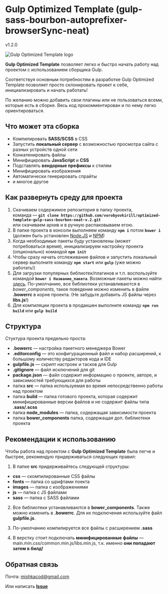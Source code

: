 # Gulp Optimized Template (gulp-sass-bourbon-autoprefixer-browserSync-neat)

v1.2.0

![Gulp Optimized Template logo](https://www.topdraw.com/assets/uploads/2014/02/bower-gulp-sass.png)

**Gulp Optimized Template** позволяет легко и быстро начать работу над проектом с использованием сборщика Gulp.

Соответствуя основным потребностям в разработке Gulp Optimized Template позволяет просто склонировать проект к себе, инициализировать и начать работать!

По желанию можно добавить свои плагины или не пользоваться всеми, которые есть в сборке. Весь код прокомментирован и по нему легко ориентироваться.

## Что может эта сборка
 + Компилировать **SASS/SCSS** в CSS
 + Запустить **локальный сервер** с возможностью просмотра сайта с разных устройств одной сети
 + Конкатенировать файлы
 + Минифицировать **JavaScript** и **CSS**
 + Подставлять **вендорные префиксы** к стилям
 + Минифицировать изображения
 + Автоматически генерировать спрайты
 + и многое другое

## Как развернуть среду для проекта
 1. Скачиваем содержимое репозитория в папку проекта,<br>
 команда — **`git clone https://github.com/vorobyovkirill/optimized-template-gulp-sass-bourbon-neat-v.2.git`** <br>
 или скачиваем архив и в ручную распаковываем егою.
 2. В папке проекта в консоли выполняем команду **`npm i`** потом **`bower i`** (должен быть установлен [Node.JS](https://nodejs.org/en/) и [NPM](https://www.npmjs.com/))
 3. Когда необходимые пакеты буду установлены (может потребоваться время), инициализируем настройку проекта (опционально) командой **`npm init`**
 4. Чтобы сразу начать отслеживание файлов и запустить локальный сервер выполните команду **`npm start`** или **`gulp`** (уже можно работать!)
 5. Для загрузки популярных библиотек/плагинов и т.п. воспользуйте командой **`bower i Название_пакета`**. Возможные пакеты можно найти [здесь](https://bower.io/search/). По-умолчанию, все библиотеки устанавливаются в *bower_components*, такое поведение можно изменить в файле **.bowerrc** в корне проекта. (Не забудьте добавить JS файлы через **libs.js**!)
 5. Для компиляции проекта в продакшен выполните команду **`npm run build`** или **`gulp build`**

## Структура
Стуктура проекта предельно проста:
 + **.bowerrc** — настройка пакетного менеджера Bower
 + **.editorconfig** — это конфигурационный файл и набор расширений, к большому количеству редакторов кода и IDE
 + **gulpfile.js** — скрипт настроек и тасков для Gulp
 + **.gitignore** — файл исключений для git
 + **package.json** — файл содержит информацию о проекте, авторе, и зависимостей требующихся для работы
 + папка **src** — папка используемая во время непосредственно работы над проектом
 + папка **build** — папка готового проекта, которая содержит минифицированные версии файлов и не содержит файлы типа **.sass/.scss**
 + папка **node_modules** — папка, содержащая зависимости проекта
 + папка **bower_components** папка, содержащая доп. библиотеки проекта

## Рекомендации к использованию
Чтобы работа над проектом с **Gulp Optimized Template** была легче и быстрее, рекомендую придерживаться следующих правил:
1. В папке **src** придерживайтесь следующей структуры:

+ **css** — скомпилированные CSS файлы
+ **fonts** — папка со шрифтами поекта
+ **images** — папка с изображениями
+ **js** — папка с JS файлами
+ **sass** — папка с SASS файлами

2. Все библиотеки устанавливаются в **bower_components**. Также можно изменить в **.bowerrc**. Для их подключения используйте файл **gulpfile.js**.

4. По-умолчанию компилируется все файлы с расширением **.sass**

5. В верстку стоит подключать **минифицированные файлы** — main.min.css/common.min.js/libs.min.js, т.к. именно **они попадают затем в билд!**

## Обратная связь
Почта: [mishkacod@gmail.com](mailto:mishkacod@gmail.com)

Или написать **[Issue](https://github.com/vorobyovkirill/optimized-template-gulp-sass-bourbon-neat-v.2/issues/new)**
